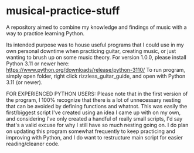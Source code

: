 # musical-practice-stuff
A repository aimed to combine my knowledge and findings of music with a way to practice learning Python.

Its intended purpose was to house useful programs that I could use in my own personal downtime when practicing guitar, creating music, or just wanting to brush up
on some music theory. For version 1.0.0, please install Python 3.11 or newer here: https://www.python.org/downloads/release/python-3110/ 
To run program, simply open folder, right click rizzless_guitar_guide, and open with Python 3.11 (or newer).

FOR EXPERIENCED PYTHON USERS: Please note that in the first version of the program, I 100% recognize that there is a lot of unnecessary nesting that can be avoided by
defining functions and whatnot. This was easily the first/biggest script I've created using an idea I came up with on my own, and considering I've only created a handful of really small scripts, I'd say that's a valid excuse for why I still have so much nesting going on. I do plan on updating this program somewhat frequently to keep
practicing and improving with Python, and I do want to restructure main script for easier reading/cleaner code.  
